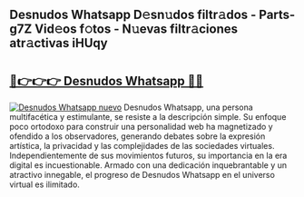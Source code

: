 ## Desnudos Whatsapp D𝚎sn𝚞dos filtr𝚊dos - Parts-g7Z Vid𝚎os f𝚘tos - N𝚞evas filtr𝚊ciones atr𝚊ctivas iHUqy

# <h2><a href="http://mb7rwze.tromn.icu/?c=Desnudos+Whatsapp">🔗👉👉👉 Desnudos Whatsapp 🔗🔗</a></h2>

[![Desnudos Whatsapp nuevo](https://i.imgur.com/pEAQMta.gif)](http://mb7rwze.tromn.icu/?c=Desnudos+Whatsapp)
Desnudos Whatsapp, una persona multifacética y estimulante, se resiste a la descripción simple. Su enfoque poco ortodoxo para construir una personalidad web ha magnetizado y ofendido a los observadores, generando debates sobre la expresión artística, la privacidad y las complejidades de las sociedades virtuales. Independientemente de sus movimientos futuros, su importancia en la era digital es incuestionable. Armado con una dedicación inquebrantable y un atractivo innegable, el progreso de Desnudos Whatsapp en el universo virtual es ilimitado.
